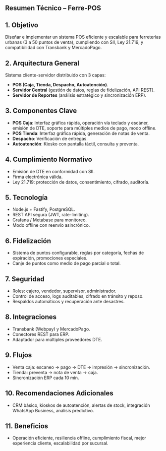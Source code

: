 ## Resumen Técnico – Ferre-POS

## 1. Objetivo

Diseñar e implementar un sistema POS eficiente y escalable para ferreterías urbanas (3 a 50 puntos de venta), cumpliendo con SII, Ley 21.719, y compatibilidad con Transbank y MercadoPago.

## 2. Arquitectura General

Sistema cliente-servidor distribuido con 3 capas:

- **POS (Caja, Tienda, Despacho, Autoatención)**.
- **Servidor Central** (gestión de datos, reglas de fidelización, API REST).
- **Servidor de Reportes** (análisis estratégico y sincronización ERP).

## 3. Componentes Clave

- **POS Caja**: Interfaz gráfica rápida, operación vía teclado y escáner, emisión de DTE, soporte para múltiples medios de pago, modo offline.
- **POS Tienda**: Interfaz gráfica rápida, generación de notas de venta.
- **Despacho**: Verificación de entregas.
- **Autoatención**: Kiosko con pantalla táctil, consulta y preventa.

## 4. Cumplimiento Normativo

- Emisión de DTE en conformidad con SII.
- Firma electrónica válida.
- Ley 21.719: protección de datos, consentimiento, cifrado, auditoría.

## 5. Tecnología

- Node.js + Fastify, PostgreSQL.
- REST API segura (JWT, rate-limiting).
- Grafana / Metabase para monitoreo.
- Modo offline con reenvío asincrónico.

## 6. Fidelización

- Sistema de puntos configurable, reglas por categoría, fechas de expiración, promociones especiales.
- Canje de puntos como medio de pago parcial o total.

## 7. Seguridad

- Roles: cajero, vendedor, supervisor, administrador.
- Control de acceso, logs auditables, cifrado en tránsito y reposo.
- Respaldos automáticos y recuperación ante desastres.

## 8. Integraciones

- Transbank (Webpay) y MercadoPago.
- Conectores REST para ERP.
- Adaptador para múltiples proveedores DTE.

## 9. Flujos

- Venta caja: escaneo → pago → DTE → impresión → sincronización.
- Tienda: preventa → nota de venta → caja.
- Sincronización ERP cada 10 min.

## 10. Recomendaciones Adicionales

- CRM básico, kioskos de autoatención, alertas de stock, integración WhatsApp Business, análisis predictivo.

## 11. Beneficios

- Operación eficiente, resiliencia offline, cumplimiento fiscal, mejor experiencia cliente, escalabilidad por sucursal.